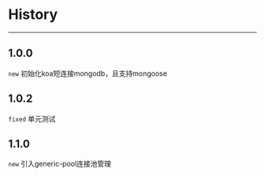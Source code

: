 # History

---

## 1.0.0

`new` 初始化koa短连接mongodb，且支持mongoose

## 1.0.2

`fixed` 单元测试 

## 1.1.0

`new` 引入generic-pool连接池管理